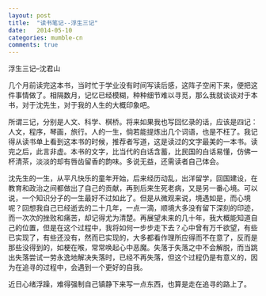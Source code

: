 ```yaml
---
layout: post
title:  "读书笔记--浮生三记"
date:   2014-05-10
categories: mumble-cn
comments: true
---
```


浮生三记–沈君山

几个月前读完这本书，当时忙于学业没有时间写读后感，这阵子空闲下来，便把这件事情做了。相隔数月，记忆已经模糊，种种细节难以寻觅，那么我就谈谈对于本书，对于沈先生，对于我的人生的大概印象吧。

所谓三记，分别是人文、科学、棋桥。将来如果我也写回忆录的话，应该是四记：人文，程序，琴画，旅行。人的一生，倘若能提炼出几个词语，也是不枉了。我记得从读书单上看到这本书的时候，推荐者写道，这是读过的文字最美的一本书。读完之后，此言非虚。本书的文字，比当代的白话含蓄，比民国的白话易懂，仿佛一杯清茶，淡淡的却有唇齿留香的韵味。多说无益，还需读者自己体会。

沈先生的一生，从平凡快乐的童年开始，后来经历动乱，出洋留学，回国建设，在教育和政治之间都做出了自己的贡献，再到后来生死老病，又是另一番心境。可以说，一个知识分子的一生最好不过如此了。但是从微观来说，境遇如是，而心境呢？回想我自己已经逝去的二十几年，一点一滴，顺境大多没有留下深刻的印迹，而一次次的挫败和痛苦，却记得尤为清楚。再展望未来的几十年，我大概能知道自己的位置，但是在这个过程中，我将如何一步步走下去？心中曾有万千欲望，有些已实现了，有些还没有，然而已实现的，大多都看作理所应得而不在意了，反而是那些没得到的，如梗在喉，常常唤起心中恶魔。失落于失落之中不会解脱，而当跳出失落尝试一劳永逸地解决失落时，已经不再失落，但这个过程仍是有意义的，因为在追寻的过程中，会遇到一个更好的自我。

近日心绪浮躁，难得强制自己镇静下来写一点东西，也算是走在追寻的路上了。
